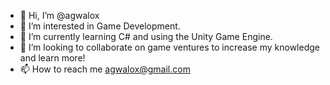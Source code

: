 - 👋 Hi, I’m @agwalox
- 👀 I’m interested in Game Development.
- 🌱 I’m currently learning C# and using the Unity Game Engine.
- 💞️ I’m looking to collaborate on game ventures to increase my knowledge and learn more!
- 📫 How to reach me agwalox@gmail.com

<!---
agwalox/agwalox is a ✨ special ✨ repository because its `README.md` (this file) appears on your GitHub profile.
You can click the Preview link to take a look at your changes.
--->
